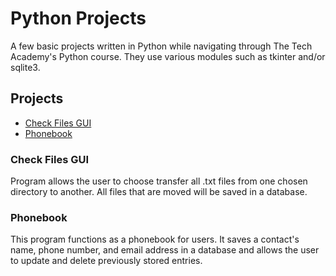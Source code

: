 # Python Projects

A few basic projects written in Python while navigating through The Tech Academy's Python course. They use various modules such as tkinter and/or sqlite3.

## Projects

* [Check Files GUI](https://github.com/pbanks74/Python-Projects/blob/main/file_transfer_assignment_2/file_transfer_2.py)
* [Phonebook](https://github.com/pbanks74/Python-Projects/tree/main/phonebook_app)

### Check Files GUI
Program allows the user to choose transfer all .txt files from one chosen directory to another. All files that are moved will be saved in a database.

### Phonebook
This program functions as a phonebook for users. It saves a contact's name, phone number, and email address in a database and allows the user to update and delete previously stored entries.
